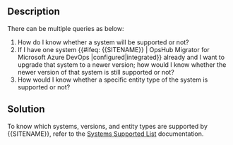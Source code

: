 ## Description

There can be multiple queries as below: 

1. How do I know whether a system will be supported or not?
2. If I have one system {{#ifeq: {{SITENAME}} | OpsHub Migrator for Microsoft Azure DevOps |configured|integrated}} already and I want to upgrade that system to a newer version; how would I know whether the newer version of that system is still supported or not?
3. How would I know whether a specific entity type of the system is supported or not? 

## Solution

To know which systems, versions, and entity types are supported by {{SITENAME}}, refer to the [Systems Supported List](../../../supported-connectors/systems-supported.md) documentation.
